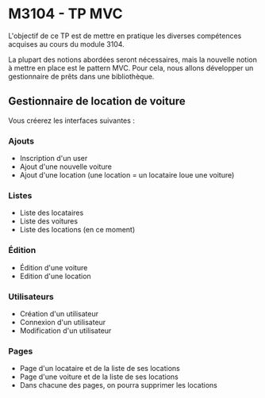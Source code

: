 # M3104 - TP MVC

L'objectif de ce TP est de mettre en pratique les diverses compétences acquises au cours du module 3104.

La plupart des notions abordées seront nécessaires, mais la nouvelle notion à mettre en place est le pattern MVC.
Pour cela, nous allons développer un gestionnaire de prêts dans une bibliothèque.

## Gestionnaire de location de voiture
Vous créerez les interfaces suivantes :

### Ajouts
- Inscription d'un user
- Ajout d'une nouvelle voiture
- Ajout d'une location (une location = un locataire loue une voiture)

### Listes
- Liste des locataires
- Liste des voitures
- Liste des locations (en ce moment)

### Édition
- Édition d'une voiture
- Edition d'une location

### Utilisateurs
- Création d'un utilisateur
- Connexion d'un utilisateur
- Modification d'un utilisateur

### Pages
- Page d'un locataire et de la liste de ses locations
- Page d'une voiture et de la liste de ses locations
- Dans chacune des pages, on pourra supprimer les locations
